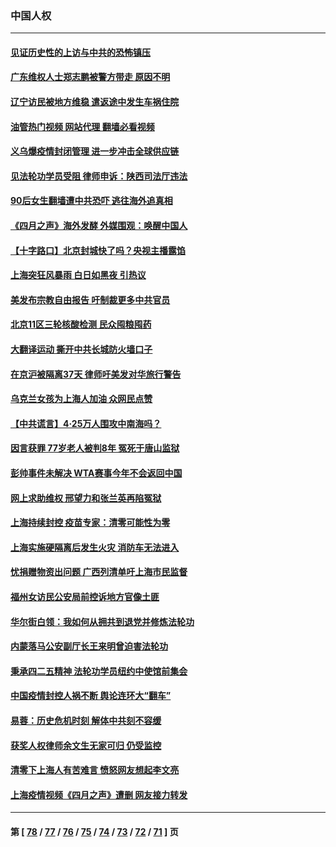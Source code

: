 ### 中国人权
---
#### [见证历史性的上访与中共的恐怖镇压](../../pages/ncid278/n13722520.md?04290445) 
#### [广东维权人士郑志鹏被警方带走 原因不明](../../pages/ncid278/n13722307.md?04290445) 
#### [辽宁访民被地方维稳 遣返途中发生车祸住院](../../pages/ncid278/n13722112.md?04290445) 
#### [油管热门视频 网站代理 翻墙必看视频](http://209.222.30.114:81/youtube.html?04290445)
#### [义乌爆疫情封闭管理 进一步冲击全球供应链](../../pages/ncid278/n13721924.md?04290445) 
#### [见法轮功学员受阻 律师申诉：陕西司法厅违法](../../pages/ncid278/n13720981.md?04290445) 
#### [90后女生翻墙遭中共恐吓 逃往海外追真相](../../pages/ncid278/n13721416.md?04290445) 
#### [《四月之声》海外发酵 外媒围观：唤醒中国人](../../pages/ncid278/n13720982.md?04290445) 
#### [【十字路口】北京封城快了吗？央视主播露馅](../../pages/ncid278/n13721080.md?04290445) 
#### [上海突狂风暴雨 白日如黑夜 引热议](../../pages/ncid278/n13720618.md?04290445) 
#### [美发布宗教自由报告 吁制裁更多中共官员](../../pages/ncid278/n13720670.md?04290445) 
#### [北京11区三轮核酸检测 民众囤粮囤药](../../pages/ncid278/n13720207.md?04290445) 
#### [大翻译运动 撕开中共长城防火墙口子](../../pages/ncid278/n13720365.md?04290445) 
#### [在京沪被隔离37天 律师吁美发对华旅行警告](../../pages/ncid278/n13720436.md?04290445) 
#### [乌克兰女孩为上海人加油 众网民点赞](../../pages/ncid278/n13720169.md?04290445) 
#### [【中共谎言】4·25万人围攻中南海吗？](../../pages/ncid278/n13719995.md?04290445) 
#### [因言获罪 77岁老人被判8年 冤死于唐山监狱](../../pages/ncid278/n13718512.md?04290445) 
#### [彭帅事件未解决 WTA赛事今年不会返回中国](../../pages/ncid278/n13720023.md?04290445) 
#### [网上求助维权 邢望力和张兰英再陷冤狱](../../pages/ncid278/n13719865.md?04290445) 
#### [上海持续封控 疫苗专家：清零可能性为零](../../pages/ncid278/n13719508.md?04290445) 
#### [上海实施硬隔离后发生火灾 消防车无法进入](../../pages/ncid278/n13719674.md?04290445) 
#### [忧捐赠物资出问题 广西列清单吁上海市民监督](../../pages/ncid278/n13719434.md?04290445) 
#### [福州女访民公安局前控诉地方官像土匪](../../pages/ncid278/n13719055.md?04290445) 
#### [华尔街白领：我如何从拥共到退党并修炼法轮功](../../pages/ncid278/n13719513.md?04290445) 
#### [内蒙落马公安副厅长王来明曾迫害法轮功](../../pages/ncid278/n13717744.md?04290445) 
#### [秉承四二五精神 法轮功学员纽约中使馆前集会](../../pages/ncid278/n13719075.md?04290445) 
#### [中国疫情封控人祸不断 舆论连环大“翻车”](../../pages/ncid278/n13718897.md?04290445) 
#### [易蓉：历史危机时刻  解体中共刻不容缓](../../pages/ncid278/n13718738.md?04290445) 
#### [获奖人权律师余文生无家可归 仍受监控](../../pages/ncid278/n13718651.md?04290445) 
#### [清零下上海人有苦难言 愤怒网友想起李文亮](../../pages/ncid278/n13718537.md?04290445) 
#### [上海疫情视频《四月之声》遭删 网友接力转发](../../pages/ncid278/n13718184.md?04290445) 

---
#### 第 [ [78](./78.md?04290445) / [77](./77.md?04290445) / [76](./76.md?04290445) / [75](./75.md?04290445) / [74](./74.md?04290445) / [73](./73.md?04290445) / [72](./72.md?04290445) / [71](./71.md?04290445) ] 页
